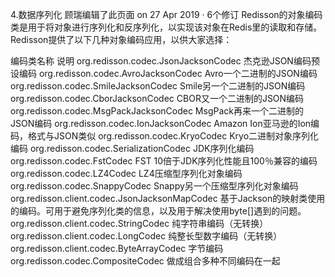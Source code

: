 4.数据序列化
顾瑞编辑了此页面 on 27 Apr 2019 · 6个修订
Redisson的对象编码类是用于将对象进行序列化和反序列化，以实现该对象在Redis里的读取和存储。Redisson提供了以下几种对象编码应用，以供大家选择：

编码类名称	说明
org.redisson.codec.JsonJacksonCodec	杰克逊JSON编码预设编码
org.redisson.codec.AvroJacksonCodec	Avro一个二进制的JSON编码
org.redisson.codec.SmileJacksonCodec	Smile另一个二进制的JSON编码
org.redisson.codec.CborJacksonCodec	CBOR又一个二进制的JSON编码
org.redisson.codec.MsgPackJacksonCodec	MsgPack再来一个二进制的JSON编码
org.redisson.codec.IonJacksonCodec	Amazon Ion亚马逊的Ion编码，格式与JSON类似
org.redisson.codec.KryoCodec	Kryo二进制对象序列化编码
org.redisson.codec.SerializationCodec	JDK序列化编码
org.redisson.codec.FstCodec	FST 10倍于JDK序列化性能且100％兼容的编码
org.redisson.codec.LZ4Codec	LZ4压缩型序列化对象编码
org.redisson.codec.SnappyCodec	Snappy另一个压缩型序列化对象编码
org.redisson.client.codec.JsonJacksonMapCodec	基于Jackson的映射类使用的编码。可用于避免序列化类的信息，以及用于解决使用byte[]遇到的问题。
org.redisson.client.codec.StringCodec	纯字符串编码（无转换）
org.redisson.client.codec.LongCodec	纯整长型数字编码（无转换）
org.redisson.client.codec.ByteArrayCodec	字节编码
org.redisson.codec.CompositeCodec	做成组合多种不同编码在一起